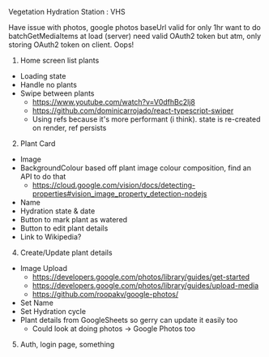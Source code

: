 Vegetation Hydration Station : VHS

Have issue with photos, google photos baseUrl valid for only 1hr
want to do batchGetMediaItems at load (server)
need valid OAuth2 token
but atm, only storing OAuth2 token on client. Oops!

1. Home screen list plants

- Loading state
- Handle no plants
- Swipe between plants
  - https://www.youtube.com/watch?v=V0dfhBc2lj8
  - https://github.com/dominicarrojado/react-typescript-swiper
  - Using refs because it's more performant (i think). state is re-created on render, ref persists

2. Plant Card

- Image
- BackgroundColour based off plant image colour composition, find an API to do that
  - https://cloud.google.com/vision/docs/detecting-properties#vision_image_property_detection-nodejs
- Name
- Hydration state & date
- Button to mark plant as watered
- Button to edit plant details
- Link to Wikipedia?

4. Create/Update plant details

- Image Upload
  - https://developers.google.com/photos/library/guides/get-started
  - https://developers.google.com/photos/library/guides/upload-media
  - https://github.com/roopakv/google-photos/
- Set Name
- Set Hydration cycle
- Plant details from GoogleSheets so gerry can update it easily too
  - Could look at doing photos -> Google Photos too

5. Auth, login page, something
